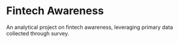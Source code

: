 # Fintech Awareness
An analytical project on fintech awareness, leveraging primary data collected through survey.
